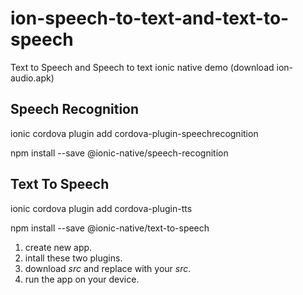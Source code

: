 # ion-speech-to-text-and-text-to-speech

Text to Speech and Speech to text ionic native demo (download ion-audio.apk)

Speech Recognition
--------------------------
ionic cordova plugin add cordova-plugin-speechrecognition

npm install --save @ionic-native/speech-recognition

Text To Speech
--------------------------
ionic cordova plugin add cordova-plugin-tts

npm install --save @ionic-native/text-to-speech


1) create new app.
2) intall these two plugins.
3) download *src* and replace with your *src*.
4) run the app on your device.
